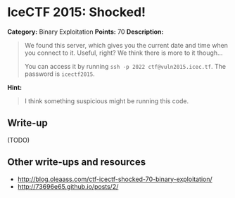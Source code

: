 # IceCTF 2015: Shocked!

**Category:** Binary Exploitation
**Points:** 70
**Description:** 

> <p>We found this server, which gives you the current date and time when you connect to it. Useful, right? We think there is more to it though...</p> <p>You can access it by running <code>ssh -p 2022 ctf@vuln2015.icec.tf</code>. The password is <code>icectf2015</code>.</p>

**Hint:**

> I think something suspicious might be running this code.

## Write-up

(TODO)

## Other write-ups and resources

* <http://blog.oleaass.com/ctf-icectf-shocked-70-binary-exploitation/>
* <http://73696e65.github.io/posts/2/>
